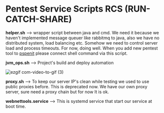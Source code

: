 # Pentest Service Scripts RCS (RUN-CATCH-SHARE)

**helper.sh** --> wrapper script between java and cmd. We need it because we haven't implemented message queuer like rabbitmq to java, also we have no distributed system, load balancing etc. Somehow we need to control server load and process timeouts. For now, doing well. When you add new pentest tool to [pspenit](https://github.com/psaux-it/pspenit) please connect shell command via this script.

**jvm_ops.sh** --> Project's build and deploy automation

![ezgif com-video-to-gif (3)](https://user-images.githubusercontent.com/25556606/226108577-f50e2dc6-051e-49c1-a24e-66e9fb265c75.gif)

**proxy.sh** --> To keep our server IP's clean while testing we used to use public proxies before. This is deprecated now. We have our own proxy server, sure need a proxy chain but for now It is ok.

**webnettools.service** --> This is systemd service that start our service at boot time.

